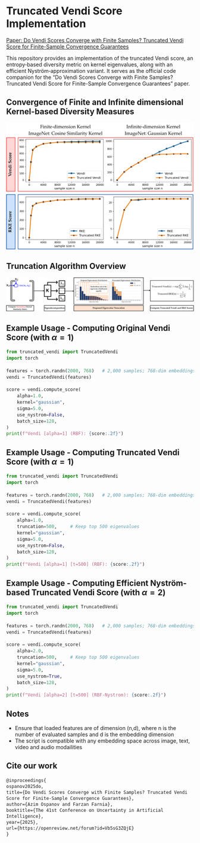# Truncated Vendi Score Implementation

[Paper: Do Vendi Scores Converge with Finite Samples? Truncated Vendi Score for Finite-Sample Convergence Guarantees](https://openreview.net/forum?id=Vb5sG3ZQjE&referrer=%5BAuthor%20Console%5D(%2Fgroup%3Fid%3Dauai.org%2FUAI%2F2025%2FConference%2FAuthors%23your-submissions))
 
This repository provides an implementation of the truncated Vendi score, an entropy‐based diversity metric on kernel eigenvalues, along with an efficient Nyström‐approximation variant. It serves as the official code companion for the “Do Vendi Scores Converge with Finite Samples? Truncated Vendi Score for Finite-Sample Convergence Guarantees” paper.

## Convergence of Finite and Infinite dimensional Kernel-based Diversity Measures
![](figures/convergence.png)

## Truncation Algorithm Overview
![](figures/diagram.png)

## Example Usage - Computing Original Vendi Score (with $\alpha=1$)

```python
from truncated_vendi import TruncatedVendi
import torch

features = torch.randn(2000, 768)   # 2,000 samples; 768-dim embeddings
vendi = TruncatedVendi(features)

score = vendi.compute_score(
    alpha=1.0,
    kernel="gaussian",
    sigma=5.0,
    use_nystrom=False,
    batch_size=128,
)
print(f"Vendi [alpha=1] (RBF): {score:.2f}")
```

## Example Usage - Computing Truncated Vendi Score (with $\alpha=1$)
```python
from truncated_vendi import TruncatedVendi
import torch

features = torch.randn(2000, 768)   # 2,000 samples; 768-dim embeddings
vendi = TruncatedVendi(features)

score = vendi.compute_score(
    alpha=1.0,
    truncation=500,     # Keep top 500 eigenvalues
    kernel="gaussian",
    sigma=5.0,
    use_nystrom=False,
    batch_size=128,
)
print(f"Vendi [alpha=1] [t=500] (RBF): {score:.2f}")
```

## Example Usage - Computing Efficient Nyström-based Truncated Vendi Score (with $\alpha=2$)
```python
from truncated_vendi import TruncatedVendi
import torch

features = torch.randn(2000, 768)   # 2,000 samples; 768-dim embeddings
vendi = TruncatedVendi(features)

score = vendi.compute_score(
    alpha=2.0,
    truncation=500,     # Keep top 500 eigenvalues
    kernel="gaussian",
    sigma=5.0,
    use_nystrom=True,
    batch_size=128,
)
print(f"Vendi [alpha=2] [t=500] (RBF-Nystrom): {score:.2f}")
```


## Notes
- Ensure that loaded features are of dimension (n,d), where n is the number of evaluated samples and d is the embedding dimension
- The script is compatible with any embedding space across image, text, video and audio modailities

## Cite our work

```text
@inproceedings{
ospanov2025do,
title={Do Vendi Scores Converge with Finite Samples? Truncated Vendi Score for Finite-Sample Convergence Guarantees},
author={Azim Ospanov and Farzan Farnia},
booktitle={The 41st Conference on Uncertainty in Artificial Intelligence},
year={2025},
url={https://openreview.net/forum?id=Vb5sG3ZQjE}
}
```
